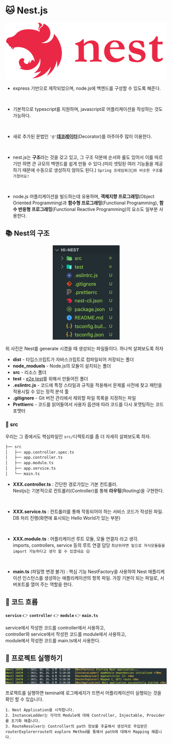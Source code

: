 # 🐱 Nest.js
<div align="center">
    <img src="./img/logo.svg">
</div>

* express 기반으로 제작되었으며, node.js에 백엔드를 구성할 수 있도록 해준다.
<br>

* 기본적으로 typescript를 지원하며, javascript로 어플리케이션을 작성하는 것도 가능하다.
<br>

* 새로 추가된 문법인 `'@'`**[데코레이터](https://github.com/songyouhyun/External-Brain/blob/master/ETC/ETC.md#%EB%8D%B0%EC%BD%94%EB%A0%88%EC%9D%B4%ED%84%B0decorator%EB%9E%80)**(Decorator)를 아주아주 많이 이용한다.
<br>

* nest.js는 **구조**라는 것을 갖고 있고, 그 구조 덕분에 순서와 룰도 있어서 이를 따르기만 하면 큰 규모의 백엔드를 쉽게 만들 수 있다.(미리 셋팅된 여러 기능들을 제공하기 때문에 수동으로 생성하지 않아도 된다.) `Spring 프레임워크🍃와 비슷한 구조를 가졌어요!`
<br>

* node.js 어플리케이션을 빌드하는데 유용하며, **객체지향 프로그래밍**(Object Oriented Programming)과 **함수형 프로그래밍**(Functional Programming), **함수 반응형 프로그래밍**(Functional Reactive Programming)의 요소도 일부분 사용한다.


## 📚 Nest의 구조
<div align="center" height="500" width="400">
    <img src="./img/Nest_Struct.png">
</div>

위 사진은 Nest를 generate 시켰을 때 생성되는 파일들이다. 하나씩 살펴보도록 하자

* **dist** - 타입스크립트가 자바스크립트로 컴파일되어 저장되는 폴더
* **node_moduels** - Node.js의 모듈이 설치되는 폴더
* **src** - 리소스 폴더
* **test** - [e2e test](https://github.com/songyouhyun/External-Brain/blob/master/ETC/ETC.md#e2e-testend-to-end-test%EB%9E%80)를 위해서 만들어진 폴더
* **.eslintrc.js** - 코드에 특정 스타일과 규칙을 적용해서 문제를 사전에 찾고 패턴을 적용시킬 수 있는 정적 분석 툴
* **.gitignore** - Git 버전 관리에서 제외할 파일 목록을 지정하는 파일
* **Prettierrc** - 코드를 읽어들여서 사용자 옵션에 따라 코드를 다시 포맷팅하는 코드 포맷터

### 📁 src
우리는 그 중에서도 핵심파일인 `src/`디렉토리를 좀 더 자세히 살펴보도록 하자.
<br>

```bash
├── src
│   ├── app.controller.spec.ts
│   ├── app.controller.ts
│   ├── app.module.ts
│   ├── app.service.ts
│   └── main.ts
```

* **XXX.controller.ts** : 간단한 경로가있는 기본 컨트롤러.<br>
Nestjs는 기본적으로 컨트롤러(Controller)를 통해 **라우팅**(Routing)을 구현한다.
<br>

* **XXX.service.ts** : 컨트롤러를 통해 작동되어야 하는 서비스 코드가 작성된 파일.<br>
DB 처리 진행(화면에 표시되는 Hello World가 있는 부분)
<br>

* **XXX.module.ts** : 어플리케이션 루트 모듈, 모듈 연결자 라고 생각.<br>
imports, controllers, service 등의 루트 연결 담당
`최상위라면 밑으로 자식모듈들을 import 가능하다고 생각 할 수 있겠네요 😮`
<br>

* **main.ts** (파일명 변경 불가) : 핵심 기능 NestFactory을 사용하여 Nest 애플리케이션 인스턴스를 생성하는 애플리케이션의 항목 파일. 가장 기본이 되는 파일로, 서버포트를 열어 주는 역할을 한다.

## 💨 코드 흐름
**`service`** 👉 **`controller`** 👉 **`module`** 👉 **`main.ts`**

service에서 작성한 코드를 controller에서 사용하고,<br>
controller와 service에서 작성한 코드를 module에서 사용하고,<br>
module에서 작성한 코드를 main.ts에서 사용한다.<br>

## 🤖 프로젝트 실행하기
<div align="center">
    <img src="./img/log_msg.png">
</div>

프로젝트를 실행하면 teminal에 로그메세지가 뜨면서 어플리케이션이 실행되는 것을 확인 할 수 있습니다.


    1. Nest Application을 시작합니다.
    2. InstanceLodder는 각각의 Module에 대해 Controller, Injectable, Provider를 초기화 해줍니다.
    3. RouteResolver는 Controller의 path 정보를 추출해서 생성자로 주입받은 routerExplorerroute의 explore Method를 통해서 path에 대해서 Mapping 해줍니다.
